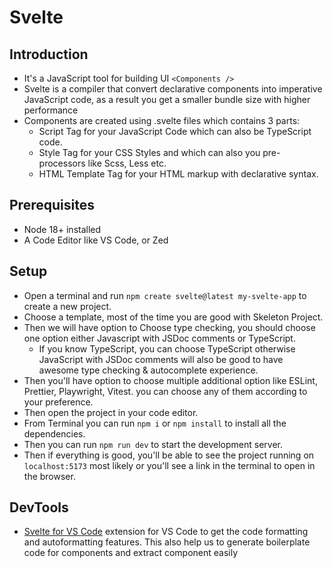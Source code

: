 # Svelte

## Introduction

- It's a JavaScript tool for building UI `<Components />`
- Svelte is a compiler that convert declarative components into imperative JavaScript code, as a result you get a smaller bundle size with higher performance
- Components are created using .svelte files which contains 3 parts: 
  - Script Tag for your JavaScript Code which can also be TypeScript code.
  - Style Tag for your CSS Styles and which can also you pre-processors like Scss, Less etc.
  - HTML Template Tag for your HTML markup with declarative syntax.

## Prerequisites

- Node 18+ installed
- A Code Editor like VS Code, or Zed

## Setup

- Open a terminal and run `npm create svelte@latest my-svelte-app` to create a new project.
- Choose a template, most of the time you are good with Skeleton Project.
- Then we will have option to Choose type checking, you should choose one option either Javascript with JSDoc comments or TypeScript.
  - If you know TypeScript, you can choose TypeScript otherwise JavaScript with JSDoc comments will also be good to have awesome type checking & autocomplete experience.
- Then you'll have option to choose multiple additional option like ESLint, Prettier, Playwright, Vitest. you can choose any of them according to your preference.
- Then open the project in your code editor.
- From Terminal you can run `npm i` or `npm install` to install all the dependencies.
- Then you can run `npm run dev` to start the development server.
- Then if everything is good, you'll be able to see the project running on `localhost:5173` most likely or you'll see a link in the terminal to open in the browser.


## DevTools

- [Svelte for VS Code](https://marketplace.visualstudio.com/items?itemName=svelte.svelte-vscode) extension for VS Code to get the code formatting and autoformatting features. This also help us to generate boilerplate code for components and extract component easily